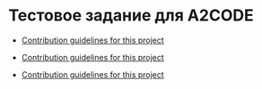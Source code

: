 # Тестовое задание для A2CODE

- [Contribution guidelines for this project](openstack-services.md)

- [Contribution guidelines for this project](instance-creating.md)

- [Contribution guidelines for this project](zabbix-info.md)